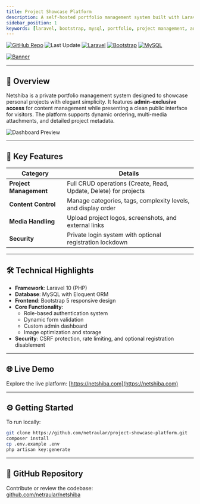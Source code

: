 ```yaml
---
title: Project Showcase Platform
description: A self-hosted portfolio management system built with Laravel, Bootstrap, and MySQL. Securely manage and display projects with dynamic customization options.
sidebar_position: 1
keywords: [laravel, bootstrap, mysql, portfolio, project management, authentication]
---
```


[![GitHub Repo](https://img.shields.io/badge/GitHub-Repo-blue?logo=github)](https://github.com/netraular/project-showcase-platform) 
![Last Update](https://img.shields.io/github/last-commit/netraular/project-showcase-platform) 
[![Laravel](https://img.shields.io/badge/Laravel-Framework-red?logo=laravel)](https://laravel.com) 
[![Bootstrap](https://img.shields.io/badge/Bootstrap-5.x-purple?logo=bootstrap)](https://getbootstrap.com) 
[![MySQL](https://img.shields.io/badge/MySQL-Database-blue?logo=mysql)](https://www.mysql.com)

[![Banner](https://placehold.co/600x200/2a2d32/FFF?text=Netshiba+Showcase+Platform)](https://netshiba.com)

---

## 📌 Overview

Netshiba is a private portfolio management system designed to showcase personal projects with elegant simplicity. It features **admin-exclusive access** for content management while presenting a clean public interface for visitors. The platform supports dynamic ordering, multi-media attachments, and detailed project metadata.

![Dashboard Preview](https://placehold.co/400x250/2a2d32/FFF?text=Admin+Dashboard+Preview)

---

## 🌟 Key Features

| **Category** | **Details** |
|--------------|-------------|
| **Project Management** | Full CRUD operations (Create, Read, Update, Delete) for projects |
| **Content Control** | Manage categories, tags, complexity levels, and display order |
| **Media Handling** | Upload project logos, screenshots, and external links |
| **Security** | Private login system with optional registration lockdown |

---

## 🛠 Technical Highlights

- **Framework**: Laravel 10 (PHP)
- **Database**: MySQL with Eloquent ORM
- **Frontend**: Bootstrap 5 responsive design
- **Core Functionality**:
  - Role-based authentication system
  - Dynamic form validation
  - Custom admin dashboard
  - Image optimization and storage
- **Security**: CSRF protection, rate limiting, and optional registration disablement

---

## 🌐 Live Demo

Explore the live platform: [https://netshiba.com](https://netshiba.com)

---

## ⚙️ Getting Started

To run locally:
```bash
git clone https://github.com/netraular/project-showcase-platform.git
composer install
cp .env.example .env
php artisan key:generate
```

---

## 📂 GitHub Repository

Contribute or review the codebase:  
[github.com/netraular/netshiba](https://github.com/netraular/project-showcase-platform)
